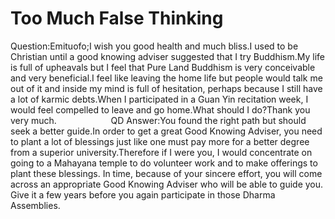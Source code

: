 # Too Much False Thinking

Question:Emituofo;I wish you good health and much bliss.I used to be Christian until a good knowing adviser suggested that I try Buddhism.My life is full of upheavals but I feel that Pure Land Buddhism is very conceivable and very beneficial.I feel like leaving the home life but people would talk me out of it and inside my mind is full of hesitation, perhaps because I still have a lot of karmic debts.When I participated in a Guan Yin recitation week, I would feel compelled to leave and go home.What should I do?Thank you very much.​                      QD      Answer:You found the right path but should seek a better guide.In order to get a great Good Knowing Adviser, you need to plant a lot of blessings just like one must pay more for a better degree from a superior university.​Therefore if I were you, I would concentrate on going to a Mahayana temple to do volunteer work and to make offerings to plant these blessings. In time, because of your sincere effort, you will come across an appropriate Good Knowing Adviser who will be able to guide you. Give it a few years before you again participate in those Dharma Assemblies.